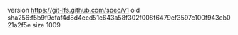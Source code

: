 version https://git-lfs.github.com/spec/v1
oid sha256:f5b9f9cfaf4d8d4eed51c643a58f302f008f6479ef3597c100f943eb021a2f5e
size 1009
